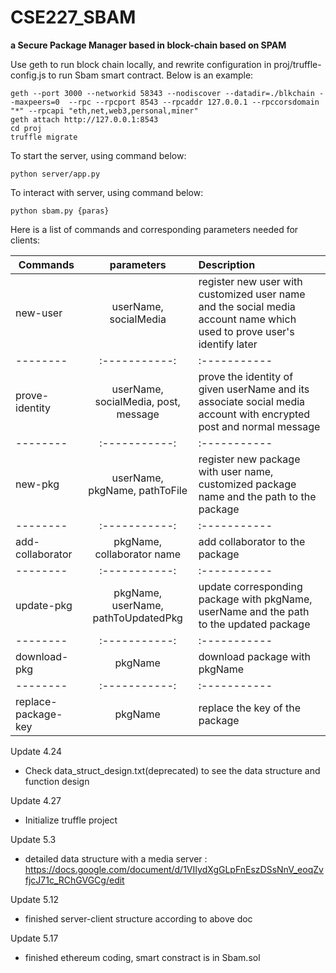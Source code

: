 # CSE227_SBAM

**a Secure Package Manager based in block-chain based on SPAM**

Use geth to run block chain locally,  and rewrite configuration in proj/truffle-config.js to run Sbam smart contract. Below is an example:

```
geth --port 3000 --networkid 58343 --nodiscover --datadir=./blkchain --maxpeers=0  --rpc --rpcport 8543 --rpcaddr 127.0.0.1 --rpccorsdomain "*" --rpcapi "eth,net,web3,personal,miner"
geth attach http://127.0.0.1:8543
cd proj
truffle migrate
```



To start the server, using command below:

```
python server/app.py
```

To interact with server, using command below:

```
python sbam.py {paras}
```

Here is a list of commands and corresponding parameters needed for clients:

 Commands      |  parameters    |     Description 
 -------- | :-----------:  | :-----------
new-user     | userName, socialMedia     | register new user with customized user name and the social media account name which used to prove user's identify later
-------- | :-----------:  | :-----------
prove-identity     | userName, socialMedia, post, message     | prove the identity of given userName and its associate social media account with encrypted post and normal message
-------- | :-----------:  | :-----------
new-pkg     | userName, pkgName, pathToFile | register new package with user name, customized package name and the path to the package
-------- | :-----------:  | :-----------
add-collaborator  | pkgName, collaborator name | add collaborator to the package 
-------- | :-----------:  | :-----------
update-pkg  | pkgName, userName, pathToUpdatedPkg | update corresponding package with pkgName, userName and the path to the updated package
-------- | :-----------:  | :-----------
download-pkg  | pkgName | download package with pkgName
-------- | :-----------:  | :-----------
replace-package-key  | pkgName | replace the key of the package


Update 4.24

* Check data_struct_design.txt(deprecated) to see the data structure and function design

Update 4.27

* Initialize truffle project

Update 5.3
* detailed data structure with a media server : https://docs.google.com/document/d/1VIIydXgGLpFnEszDSsNnV_eoqZvfjcJ71c_RChGVGCg/edit

Update 5.12
* finished server-client structure according to above doc

Update 5.17

* finished ethereum coding, smart constract is in Sbam.sol
